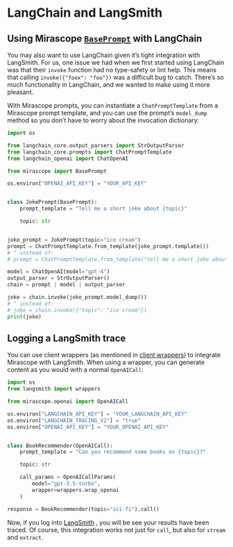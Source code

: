 # LangChain and LangSmith

## Using Mirascope [`BasePrompt`](../api/base/prompts.md#mirascope.base.prompts.BasePrompt) with LangChain

You may also want to use LangChain given it’s tight integration with LangSmith. For us, one issue we had when we first started using LangChain was that their `invoke` function had no type-safety or lint help. This means that calling `invoke({"foox": "foo"})` was a difficult bug to catch. There’s so much functionality in LangChain, and we wanted to make using it more pleasant.

With Mirascope prompts, you can instantiate a `ChatPromptTemplate` from a Mirascope prompt template, and you can use the prompt’s `model_dump` method so you don’t have to worry about the invocation dictionary:

```python
import os

from langchain_core.output_parsers import StrOutputParser
from langchain_core.prompts import ChatPromptTemplate
from langchain_openai import ChatOpenAI

from mirascope import BasePrompt

os.environ["OPENAI_API_KEY"] = "YOUR_API_KEY"


class JokePrompt(BasePrompt):
    prompt_template = "Tell me a short joke about {topic}"

    topic: str


joke_prompt = JokePrompt(topic="ice cream")
prompt = ChatPromptTemplate.from_template(joke_prompt.template())
# ^ instead of:
# prompt = ChatPromptTemplate.from_template("tell me a short joke about {topic}")

model = ChatOpenAI(model="gpt-4")
output_parser = StrOutputParser()
chain = prompt | model | output_parser

joke = chain.invoke(joke_prompt.model_dump())
# ^ instead of:
# joke = chain.invoke({"topic": "ice cream"})
print(joke)
```

## Logging a LangSmith trace

You can use client wrappers (as mentioned in [client wrappers](./client_wrappers.md)) to integrate Mirascope with LangSmith. When using a wrapper, you can generate content as you would with a normal `OpenAICall`:

```python
import os
from langsmith import wrappers

from mirascope.openai import OpenAICall

os.environ["LANGCHAIN_API_KEY"] = "YOUR_LANGCHAIN_API_KEY"
os.environ["LANGCHAIN_TRACING_V2"] = "true"
os.environ["OPENAI_API_KEY"] = "YOUR_OPENAI_API_KEY"


class BookRecommender(OpenAICall):
    prompt_template = "Can you recommend some books on {topic}?"

    topic: str

    call_params = OpenAICallParams(
	    model="gpt-3.5-turbo",
		wrapper=wrappers.wrap_openai
	)

response = BookRecommender(topic="sci-fi").call()
```

Now, if you log into [LangSmith](https://smith.langchain.com/) , you will be see your results have been traced. Of course, this integration works not just for `call`, but also for `stream` and `extract`.
